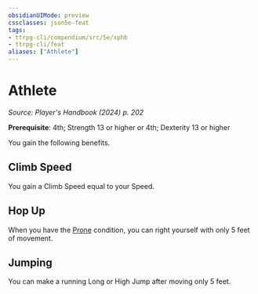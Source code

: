 ```yaml
---
obsidianUIMode: preview
cssclasses: json5e-feat
tags:
- ttrpg-cli/compendium/src/5e/xphb
- ttrpg-cli/feat
aliases: ["Athlete"]
---
```

# Athlete
*Source: Player's Handbook (2024) p. 202*  

**Prerequisite**: 4th; Strength 13 or higher or 4th; Dexterity 13 or higher

You gain the following benefits.

## Climb Speed

You gain a Climb Speed equal to your Speed.

## Hop Up

When you have the [Prone](Mechanics/rules/conditions.md#Prone) condition, you can right yourself with only 5 feet of movement.

## Jumping

You can make a running Long or High Jump after moving only 5 feet.